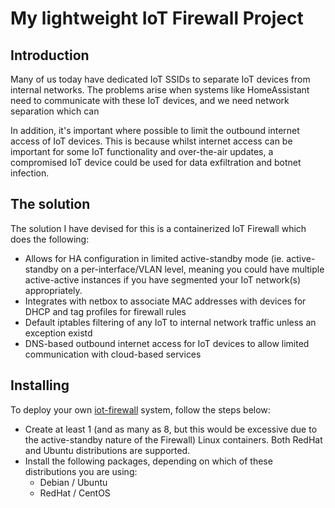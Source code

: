 # My lightweight IoT Firewall Project

## Introduction

Many of us today have dedicated IoT SSIDs to separate IoT devices from internal networks. The problems arise when systems like HomeAssistant need to communicate with these IoT devices, and we need network separation which can 

In addition, it's important where possible to limit the outbound internet access of IoT devices. This is because whilst internet access can be important for some IoT functionality and over-the-air updates, a compromised IoT device could be used for data exfiltration and botnet infection.

## The solution

The solution I have devised for this is a containerized IoT Firewall which does the following:

   * Allows for HA configuration in limited active-standby mode (ie. active-standby on a per-interface/VLAN level, meaning you could have multiple active-active instances if you have segmented your IoT network(s) appropriately.
   * Integrates with netbox to associate MAC addresses with devices for DHCP and tag profiles for firewall rules
   * Default iptables filtering of any IoT to internal network traffic unless an exception existd
   * DNS-based outbound internet access for IoT devices to allow limited communication with cloud-based services

## Installing

To deploy your own [iot-firewall](https://github.com/ngardiner/iot-firewall) system, follow the steps below:

   * Create at least 1 (and as many as 8, but this would be excessive due to the active-standby nature of the Firewall) Linux containers. Both RedHat and Ubuntu distributions are supported.
   * Install the following packages, depending on which of these distributions you are using:
      * Debian / Ubuntu
      * RedHat / CentOS

